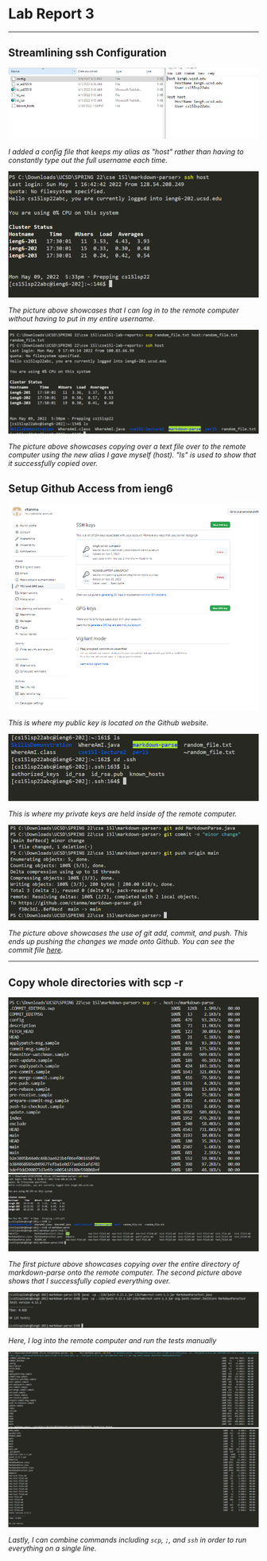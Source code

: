 # Lab Report 3

---
## Streamlining ssh Configuration
![configfile](labreport3pic1.PNG)

*I added a config file that keeps my alias as "host" rather than having to constantly type out the full username each time.*

![login](labreport3pic2.PNG)

*The picture above showcases that I can log in to the remote computer without having to put in my entire username.*

![copyingFiles](labreport3pic3.PNG)

*The picture above showcases copying over a text file over to the remote computer using the new alias I gave myself (host). "ls" is used to show that it successfully copied over.*



## Setup Github Access from ieng6
![publickey](labreport3pic4.PNG)

*This is where my public key is located on the Github website.*

![privatekey](labreport3pic5.PNG)

*This is where my private keys are held inside of the remote computer.*

![runningcommands](labreport3pic6.PNG)

*The picture above showcases the use of git add, commit, and push. This ends up pushing the changes we made onto Github. You can see the commit file [here](https://github.com/ctanma/markdown-parser/commit/8ef8ecd38a25bc081447084ffc10e9e7ea3fec15).*

---

## Copy whole directories with scp -r
![copying](labreport3pic7.PNG)
![proof](labreport3pic8.PNG)

*The first picture above showcases copying over the entire directory of markdown-parse onto the remote computer. The second picture above shows that I successfully copied everything over.*

![loginruntest](labreport3pic9.PNG)

*Here, I log into the remote computer and run the tests manually*

![combine](labreport3pic10.PNG)
![combineresults](labreport311.PNG)

*Lastly, I can combine commands including `scp`, `;`, and `ssh` in order to run everything on a single line.*


